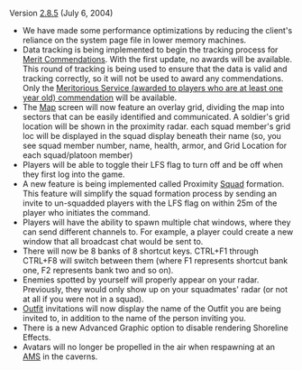 Version [2.8.5](2.8.5.md) (July 6, 2004)

- We have made some performance optimizations by reducing the client's reliance
  on the system page file in lower memory machines.
- Data tracking is being implemented to begin the tracking process for
  [Merit Commendations](../merits/Merit_Commendations.md). With the first
  update, no awards will be available. This round of tracking is being used to
  ensure that the data is valid and tracking correctly, so it will not be used
  to award any commendations. Only the
  [Meritorious Service (awarded to players who are at least one year old) commendation](../merits/Term_of_Service.md)
  will be available.
- The [Map](../etc/Continental_Map.md) screen will now feature an overlay grid,
  dividing the map into sectors that can be easily identified and communicated.
  A soldier's grid location will be shown in the proximity radar. each squad
  member's grid loc will be displayed in the squad display beneath their name
  (so, you see squad member number, name, health, armor, and Grid Location for
  each squad/platoon member)
- Players will be able to toggle their LFS flag to turn off and be off when they
  first log into the game.
- A new feature is being implemented called Proximity
  [Squad](../terminology/Squad.md) formation. This feature will simplify the
  squad formation process by sending an invite to un-squadded players with the
  LFS flag on within 25m of the player who initiates the command.
- Players will have the ability to spawn multiple chat windows, where they can
  send different channels to. For example, a player could create a new window
  that all broadcast chat would be sent to.
- There will now be 8 banks of 8 shortcut keys. CTRL+F1 through CTRL+F8 will
  switch between them (where F1 represents shortcut bank one, F2 represents bank
  two and so on).
- Enemies spotted by yourself will properly appear on your radar. Previously,
  they would only show up on your squadmates' radar (or not at all if you were
  not in a squad).
- [Outfit](../terminology/Outfit.md) invitations will now display the name of
  the Outfit you are being invited to, in addition to the name of the person
  inviting you.
- There is a new Advanced Graphic option to disable rendering Shoreline Effects.
- Avatars will no longer be propelled in the air when respawning at an
  [AMS](../vehicles/Advanced_Mobile_Station.md) in the caverns.

